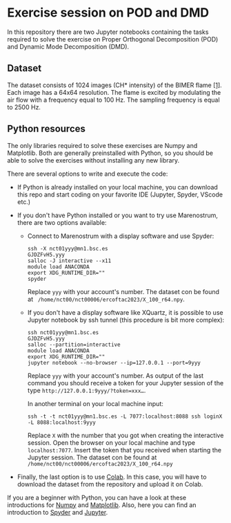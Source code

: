 
# Exercise session on POD and DMD

In this repository there are two Jupyter notebooks containing the tasks required to solve the exercise on Proper Orthogonal Decomposition (POD) and Dynamic Mode Decomposition (DMD).

## Dataset

The dataset consists of 1024 images (CH* intensity) of the BIMER flame [[1]](https://doi.org/10.1115/1.4044998). Each image has a 64x64 resolution. The flame is excited by modulating the air flow with a frequency equal to 100 Hz. The sampling frequency is equal to 2500 Hz.

## Python resources

The only libraries required to solve these exercises are Numpy and Matplotlib. Both are generally preinstalled with Python, so you should be able to solve the exercises without installing any new library.

There are several options to write and execute the code:

- If Python is already installed on your local machine, you can download this repo and start coding on your favorite IDE (Jupyter, Spyder, VScode etc.)

- If you don't have Python installed or you want to try use Marenostrum, there are two options available:
	- Connect to Marenostrum with a display software and use Spyder:
	    ```shell
        ssh -X nct01yyy@mn1.bsc.es
        GJDZFvH5.yyy
        salloc -J interactive --x11
        module load ANACONDA
        export XDG_RUNTIME_DIR="" 
        spyder
        ```
        Replace `yyy` with your account's number. The dataset con be found at ` /home/nct00/nct00006/ercoftac2023/X_100_r64.npy`.
    
    - If you don't have a display software like XQuartz, it is possible to use Jupyter notebook by ssh tunnel (this procedure is bit more complex):
        ```shell
        ssh nct01yyy@mn1.bsc.es
        GJDZFvH5.yyy
        salloc --partition=interactive
        module load ANACONDA
        export XDG_RUNTIME_DIR="" 
        jupyter notebook --no-browser --ip=127.0.0.1 --port=9yyy
        ```
        Replace `yyy` with your account's number. As output of the last command you should receive a token for your Jupyter session of the type `http://127.0.0.1:9yyy/?token=xxx…`.
        
        In another terminal on your local machine input:
        ```shell
        ssh -t -t nct01yyy@mn1.bsc.es -L 7077:localhost:8088 ssh loginX -L 8088:localhost:9yyy
        ```
        Replace `X` with the number that you got when creating the interactive session. Open the browser on your local machine and type `localhost:7077`. Insert the token that you received when starting the Jupyter session. The dataset con be found at ` /home/nct00/nct00006/ercoftac2023/X_100_r64.npy`

- Finally, the last option is to use [Colab](https://colab.google/). In this case, you will have to download the dataset from the repository and upload it on Colab.


If you are a beginner with Python, you can have a look at these introductions for [Numpy](https://numpy.org/doc/stable/user/absolute_beginners.html) and [Matplotlib](https://matplotlib.org/stable/tutorials/pyplot.html). Also, here you can find an introduction to [Spyder](https://docs.spyder-ide.org/current/videos/first-steps-with-spyder.html) and [Jupyter](https://realpython.com/jupyter-notebook-introduction/).


